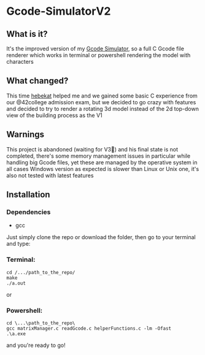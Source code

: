 # Gcode-SimulatorV2

## What is it?
It's the improved version of my [Gcode Simulator](https://github.com/XEDGit/Gcode-Simulator), so a full C Gcode file renderer 
which works in terminal or powershell rendering the model with characters

## What changed?
This time [hebekat](https://github.com/hebekat) helped me and we gained some basic C experience
from our @42college admission exam, but we decided to go crazy with features and decided to try
to render a rotating 3d model instead of the 2d top-down view of the building process as the V1

## Warnings
This project is abandoned (waiting for V3:pray:) and his final state is not completed, there's 
some memory management issues in particular while handling big Gcode files, yet these are 
managed by the operative system in all cases
Windows version as expected is slower than Linux or Unix one, it's also not tested with latest
features

## Installation
### Dependencies
  * gcc

Just simply clone the repo or download the folder, then go to your terminal and type:
### Terminal:
    cd /.../path_to_the_repo/
    make
    ./a.out
or
### Powershell:
    cd \...\path_to_the_repo\
    gcc matrixManager.c readGcode.c helperFunctions.c -lm -Ofast
    .\a.exe
and you're ready to go!
